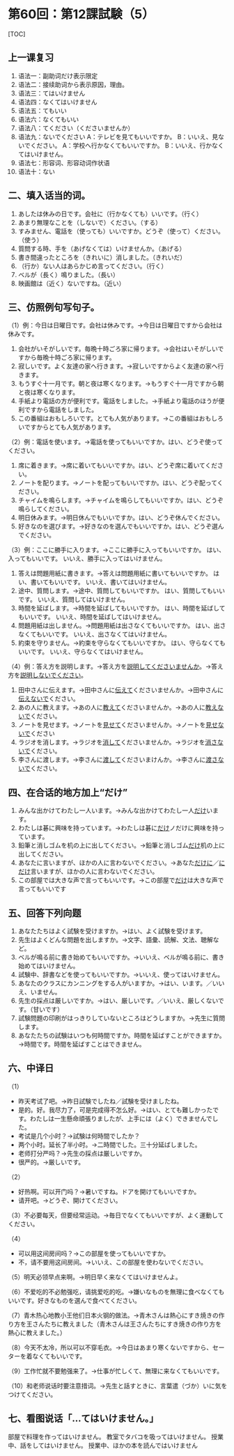 # 第60回：第12課試験（5）

[TOC]

## 上一课复习

1. 语法一：副助词だけ表示限定
2. 语法二：接续助词から表示原因，理由。
3. 语法三：てはいけません
4. 语法四：なくてはいけません
5. 语法五：てもいい
6. 语法六：なくてもいい
7. 语法八：てください（くださいませんか）
8. 语法九：ないでください
   A：テレビを見てもいいですか。
   B：いいえ、見ないでください。
   A：学校へ行かなくてもいいですか。
   B：いいえ、行かなくてはいけません。
9. 语法七：形容词、形容动词作状语
10. 语法十：ない

## 二、填入话当的词。

1. あしたは休みの日です。会社に（行かなくても）いいです。（行く）
2. あまり無理なことを（しないで）ください。（する）
3. すみません、電話を（使っても）いいですか。どうぞ（使って）ください。（使う）
4. 質問する時、手を（あげなくては）いけませんか。（あげる）
5. 書き間違ったところを（きれいに）消しました。（きれいだ）
6. （行か）ない人はあらかじめ言ってください。（行く）
7. ベルが（長く）鳴りました。（長い）
8. 映画館は（近く）ないですね。（近い）

## 三、仿照例句写句子。

（1）例：今日は日曜日です。会社は休みです。→今日は日曜日ですから会社は休みです。

1. 会社がいそがしいです。毎晩十時ごろ家に帰ります。→会社はいそがしいですから毎晩十時ごろ家に帰ります。
2. 寂しいです。よく友達の家へ行きます。→寂しいですからよく友達の家へ行きます。
3. もうすぐ十一月です。朝と夜は寒くなります。→もうすぐ十一月ですから朝と夜は寒くなります。
4. 手紙より電話の方が便利です。電話をしました。→手紙より電話のほうが便利ですから電話をしました。
5. この番組はおもしろいです。とても人気があります。→この番組はおもしろいですからとても人気があります。

（2）例：電話を使います。→電話を使ってもいいですか。はい、どうぞ使ってください。

1. 席に着きます。→席に着いてもいいですか。はい、どうぞ席に着いてください。
2. ノートを配ります。→ノートを配ってもいいですか。はい、どうぞ配ってください。
3. チャイムを鳴らします。→チャイムを鳴らしてもいいですか。はい、どうぞ鳴らしてください。
4. 明日休みます。→明日休んでもいいですか。はい、どうぞ休んでください。
5. 好きなのを選びます。→好きなのを選んでもいいですか。はい、どうぞ選んでください。

（3）例：ここに勝手に入ります。→ここに勝手に入ってもいいですか。
はい、入ってもいいです。
いいえ、勝手に入ってはいけません。

1. 答えは問題用紙に書きます。→答えは問題用紙に書いてもいいですか。
    はい、書いてもいいです。
    いいえ、書いてはいけません。
2. 途中、質問します。→途中、質問してもいいですか。
    はい、質問してもいいです。
    いいえ、質問してはいけません。
3. 時間を延ばします。→時間を延ばしてもいいですか。
    はい、時間を延ばしてもいいです。
    いいえ、時間を延ばしてはいけません。
4. 問題用紙は出しません。→問題用紙は出さなくてもいいですか。
    はい、出さなくてもいいです。
    いいえ、出さなくてはいけません。
5. 約束を守りません。→約束を守らなくてもいいですか。
    はい、守らなくてもいいです。
    いいえ、守らなくてはいけません。

（4）例：答え方を説明します。→答え方を<u>説明してくださいませんか</u>。→答え方を<u>説明しないでください</u>。

1. 田中さんに伝えます。→田中さんに<u>伝えて</u>くださいませんか。→田中さんに<u>伝えないで</u>ください。
2. あの人に教えます。→あの人に<u>教えて</u>くださいませんか。→あの人に<u>教えないで</u>ください。
3. ノートを見せます。→ノートを<u>見せて</u>くださいませんか。→ノートを<u>見せないで</u>ください
4. ラジオを消します。→ラジオを<u>消して</u>くださいませんか。→ラジオを<u>消さないで</u>ください。
5. 李さんに渡します。→李さんに<u>渡して</u>くださいまけんか。→李さんに<u>渡さないで</u>ください。

## 四、在合话的地方加上“だけ”

1. みんな出かけてわたし一人います。→みんな出かけてわたし一人<u>だけ</u>います。
2. わたしは碁に興味を持っています。→わたしは碁に<u>だけ</u>ノだけに興味を持っています。
3. 鉛筆と消しゴムを机の上に出してください。→鉛筆と消しゴム<u>だけ</u>机の上に出してください。
4. あなたに言いますが、ほかの人に言わないでください。→あなた<u>だけに</u>／<u>にだけ</u>言いますが、ほかの人に言わないでください。
5. この部屋では大きな声で言ってもいいです。→この部屋で<u>だけ</u>は大きな声で言ってもいいです

## 五、回答下列向题

1. あなたたちはよく試験を受けますか。→はい、よく試験を受けます。
2. 先生はよくどんな問題を出しますか。→文字、語彙、読解、文法、聴解など。
3. ベルが鳴る前に書き始めてもいいですか。→いいえ、ベルが鳴る前に、書き始めてはいけません。
4. 試験中、辞書などを使ってもいいですか。→いいえ、使ってはいけません。
5. あなたのクラスにカンニングをする人がいますか。→はい、います。／いいえ、いません。
6. 先生の採点は厳しいですか。→はい、厳しいです。／いいえ、厳しくないです。（甘いです）
7. 試験問題の印刷がはっきりしていないところはどうしますか。→先生に質問します。
8. あなたたちの試験はいつも何時間ですか。時間を延ばすことができますか。→時間です。時間を延ばすことはできません。

## 六、中译日

（1）

- 昨天考试了吧。→昨日試験でしたね／試験を受けましたね。
- 是的。好。我尽力了，可是完成得不怎么好。→はい、とても難しかったです。わたしは一生懸命頑張りましたが、上手には（よく）できませんでした。
- 考试是几个小时？→試験は何時間でしたか？
- 两个小时。延长了半小时。→二時間でした。三十分延ばしました。
- 老师打分严吗？→先生の採点は厳しいですか。
- 很严的。→厳しいです。

（2）

- 好热啊。可以开门吗？→暑いですね。ドアを開けてもいいですか。
- 请开吧。→どうぞ、開けてください。

（3）不必要每天，但要经常运动。→毎日でなくてもいいですが、よく運動してください。

（4）

- 可以用这间房间吗？→この部屋を使ってもいいですか。
- 不，请不要用这间房间。→いいえ、この部屋を使わないでください。

（5）明天必领早点来啊。→明日早く来なくてはいけませんよ。

（6）不爱吃的不必勉强吃，请挑爱吃的吃。→嫌いなものを無理に食べなくてもいいです。好きなものを選んで食べてください。

（7）青木热心地教小王他们日本火钢的做法。→青木さんは熱心にすき焼きの作り方を王さんたちに教えました（青木さんは王さんたちにすき焼きの作り方を熱心に教えました。）

（8）今天不太冷，所以可以不穿毛衣。→今日はあまり寒くないですから、セーターを着なくてもいいです。

（9）工作忙就不要勉强来了。→仕事が忙しくて、無理に来なくてもいいです。

（10）和老师说话时要注意措词。→先生と話すときに、言葉遣（づか）いに気をつけてください。

## 七、看图说话「…てはいけません。」

部屋で料理を作ってはいけません。
教室でタバコを吸ってはいけません。
授業中、話をしてはいけません。
授業中、ほかの本を読んではいけません